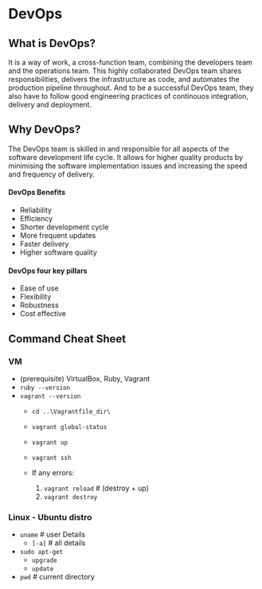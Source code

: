 # DevOps
## What is DevOps?  
It is a way of work, a cross-function team, combining the developers team
and the operations team. This highly collaborated DevOps team shares
responsibilities, delivers the infrastructure as code, and automates the
production pipeline throughout. And to be a successful DevOps team, they also have to follow good engineering practices of continouos integration, delivery and deployment.

## Why DevOps?  
The DevOps team is skilled in and responsible for all aspects of the software development life cycle. It allows for higher quality products by minimising the software implementation issues and increasing the speed and frequency of delivery. 

#### DevOps Benefits
- Reliability
- Efficiency
- Shorter development cycle
- More frequent updates
- Faster delivery
- Higher software quality

#### DevOps four key pillars
- Ease of use
- Flexibility
- Robustness
- Cost effective


## Command Cheat Sheet
### VM
- (prerequisite) VirtualBox, Ruby, Vagrant
- `ruby --version`
- `vagrant --version`
    - `cd ..\Vagrantfile_dir\`
    - `vagrant global-status`
    - `vagrant up`
    - `vagrant ssh`

    - If any errors:
        1. `vagrant reload` # (destroy + up)
        2. `vagrant destroy` 
### Linux - Ubuntu distro
- `uname`                   # user Details
    - `[-a]`                # all details
- `sudo apt-get`    
    - `upgrade`             
    - `update`              
- `pwd`                     # current directory



